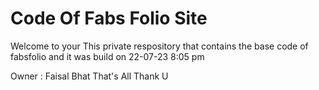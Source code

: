 # Code Of Fabs Folio Site 

Welcome to your This private respository that contains the base code of fabsfolio and it was build on 22-07-23
8:05 pm 


Owner : Faisal Bhat
That's All Thank U

